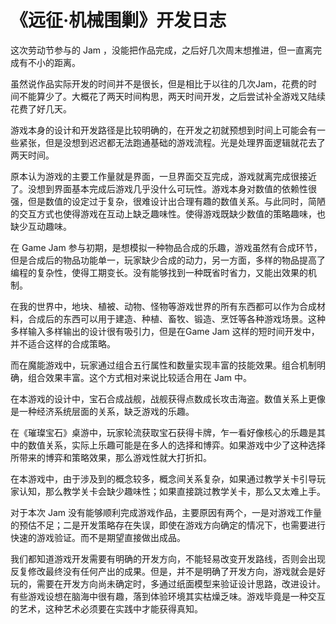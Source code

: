 # 《远征·机械围剿》开发日志

这次劳动节参与的 Jam ，没能把作品完成，之后好几次周末想推进，但一直离完成有不小的距离。

虽然说作品实际开发的时间并不是很长，但是相比于以往的几次Jam，花费的时间不能算少了。大概花了两天时间构思，两天时间开发，之后尝试补全游戏又陆续花费了好几天。

游戏本身的设计和开发路径是比较明确的，在开发之初就预想到时间上可能会有一些紧张，但是没想到迟迟都无法跑通基础的游戏流程。光是处理界面逻辑就花去了两天时间。

原本认为游戏的主要工作量就是界面，一旦界面交互完成，游戏就离完成很接近了。没想到界面基本完成后游戏几乎没什么可玩性。游戏本身对数值的依赖性很强，但是数值的设定过于复杂，很难设计出合理有趣的数值关系。与此同时，简陋的交互方式也使得游戏在互动上缺乏趣味性。使得游戏既缺少数值的策略趣味，也缺少互动趣味。

在 Game Jam 参与初期，是想模拟一种物品合成的乐趣，游戏虽然有合成环节，但是合成后的物品功能单一，玩家缺少合成的动力，另一方面，多样的物品提高了编程的复杂性，使得工期变长。没有能够找到一种既省时省力，又能出效果的机制。

在我的世界中，地块、植被、动物、怪物等游戏世界的所有东西都可以作为合成材料，合成后的东西可以用于建造、种植、畜牧、锻造、烹饪等各种游戏场景。这种多样输入多样输出的设计很有吸引力，但是在Game Jam 这样的短时间开发中，并不适合这样的合成策略。

而在魔能游戏中，玩家通过组合五行属性和数量实现丰富的技能效果。组合机制明确，组合效果丰富。这个方式相对来说比较适合用在 Jam 中。

在本游戏的设计中，宝石合成战舰，战舰获得点数成长攻击海盗。数值关系上更像是一种经济系统层面的关系，缺乏游戏的乐趣。

在《璀璨宝石》桌游中，玩家轮流获取宝石获得卡牌，乍一看好像核心的乐趣是其中的数值关系，实际上乐趣可能是在多人的选择和博弈。如果游戏中少了这种选择所带来的博弈和策略效果，那么游戏性就大打折扣。

在本游戏中，由于涉及到的概念较多，概念间关系复杂，如果通过教学关卡引导玩家认知，那么教学关卡会缺少趣味性；如果直接跳过教学关卡，那么又太难上手。

对于本次 Jam 没有能够顺利完成游戏作品，主要原因有两个，一是对游戏工作量的预估不足；二是开发策略存在失误，即使在游戏方向确定的情况下，也需要进行快速的游戏验证。而不是期望直接做出成品。

我们都知道游戏开发需要有明确的开发方向，不能轻易改变开发路线，否则会出现反复修改最终没有任何产出的成果。但是，并不是明确了开发方向，游戏就会是好玩的，需要在开发方向尚未确定时，多通过纸面模型来验证设计思路，改进设计。有些游戏设想在脑海中很有趣，落到体验环境其实枯燥乏味。游戏毕竟是一种交互的艺术，这种艺术必须要在实践中才能获得真知。









